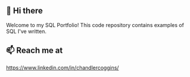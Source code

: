 ## 👋 Hi there 
Welcome to my SQL Portfolio! This code repository contains examples of SQL I've written. 
## 📫 Reach me at 
https://www.linkedin.com/in/chandlercoggins/
